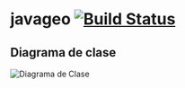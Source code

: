 # javageo [![Build Status](https://travis-ci.org/svidrascu/javageo.svg?branch=master)](https://travis-ci.org/svidrascu/javageo)

## Diagrama de clase
![Diagrama de Clase](https://raw.githubusercontent.com/svidrascu/javageo/master/diagram.png)
